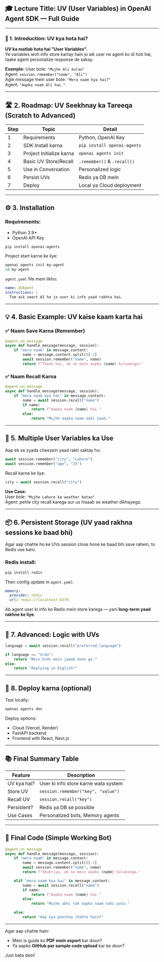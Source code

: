 ## 🎓 Lecture Title: UV (User Variables) in OpenAI Agent SDK — Full Guide

---

### 🔰 1. Introduction: UV kya hota hai?

**UV ka matlab hota hai "User Variables".**  
Ye variables woh info store kartay hain jo aik user ne agent ko di hoti hai, taake agent personalize response de sakay.

**Example:**
User bole: `"Mujhe Ali bulao"`  
Agent: `session.remember("name", "Ali")`  
Agle message mein user bole: `"Mera naam kya hai?"`  
Agent: `"Aapka naam Ali hai."`

---

## 🛣️ 2. Roadmap: UV Seekhnay ka Tareeqa (Scratch to Advanced)

| Step | Topic | Detail |
|------|-------|--------|
| 1 | Requirements | Python, OpenAI Key |
| 2 | SDK Install karna | `pip install openai-agents` |
| 3 | Project Initialize karna | `openai agents init` |
| 4 | Basic UV Store/Recall | `.remember()` & `.recall()` |
| 5 | Use in Conversation | Personalized logic |
| 6 | Persist UVs | Redis ya DB mein |
| 7 | Deploy | Local ya Cloud deployment |

---

## ⚙️ 3. Installation

### Requirements:
- Python 3.9+
- OpenAI API Key

```bash
pip install openai-agents
```

Project start karne ke liye:
```bash
openai agents init my-agent
cd my-agent
```

`agent.yaml` file mein likho:
```yaml
name: UVAgent
instructions: |
  Tum aik smart AI ho jo user ki info yaad rakhta hai.
```

---

## 💡 4. Basic Example: UV kaise kaam karta hai

### ✅ Naam Save Karna (Remember)

```python
@agent.on_message
async def handle_message(message, session):
    if "mera naam" in message.content:
        name = message.content.split()[-1]
        await session.remember("name", name)
        return f"Theek hai, ab se mein aapko {name} bulaoonga!"
```

### ✅ Naam Recall Karna

```python
@agent.on_message
async def handle_message(message, session):
    if "mera naam kya hai" in message.content:
        name = await session.recall("name")
        if name:
            return f"Aapka naam {name} hai."
        else:
            return "Mujhe aapka naam nahi yaad."
```

---

## 🧠 5. Multiple User Variables ka Use

Aap ek se zyada cheezein yaad rakh saktay ho:

```python
await session.remember("city", "Lahore")
await session.remember("age", "25")
```

Recall karne ke liye:

```python
city = await session.recall("city")
```

**Use Case:**  
User bole: `"Mujhe Lahore ka weather batao"`  
Agent: pehle city recall karega aur us hisaab se weather dikhayega.

---

## 📦 6. Persistent Storage (UV yaad rakhna sessions ke baad bhi)

Agar aap chahte ho ke UVs session close hone ke baad bhi save rahein, to Redis use karo.

### Redis install:

```bash
pip install redis
```

Then config update in `agent.yaml`:

```yaml
memory:
  provider: redis
  url: redis://localhost:6379
```

Ab agent user ki info ko Redis mein store karega — yani **long-term yaad rakhne ke liye**.

---

## 🤖 7. Advanced: Logic with UVs

```python
language = await session.recall("preferred_language")

if language == "Urdu":
    return "Mein Urdu mein jawab doon ga."
else:
    return "Replying in English!"
```

---

## 🚀 8. Deploy karna (optional)

Test locally:

```bash
openai agents dev
```

Deploy options:
- Cloud (Vercel, Render)
- FastAPI backend
- Frontend with React, Next.js

---

## 📚 Final Summary Table

| Feature | Description |
|---------|-------------|
| UV kya hai? | User ki info store karne wala system |
| Store UV | `session.remember("key", "value")` |
| Recall UV | `session.recall("key")` |
| Persistent? | Redis ya DB se possible |
| Use Cases | Personalized bots, Memory agents |

---

## 📘 Final Code (Simple Working Bot)

```python
@agent.on_message
async def handle_message(message, session):
    if "mera naam" in message.content:
        name = message.content.split()[-1]
        await session.remember("name", name)
        return f"Shukriya, ab se mein aapko {name} bulaoonga."

    elif "mera naam kya hai" in message.content:
        name = await session.recall("name")
        if name:
            return f"Aapka naam {name} hai."
        else:
            return "Mujhe abhi tak aapka naam nahi pata."

    else:
        return "Aap kya poochna chahte hain?"
```

---

Agar aap chahte hain:
- Mein is guide ko **PDF mein export** kar doon?
- Ya aapko **GitHub par sample code upload** kar ke doon?

Just bata dein!
